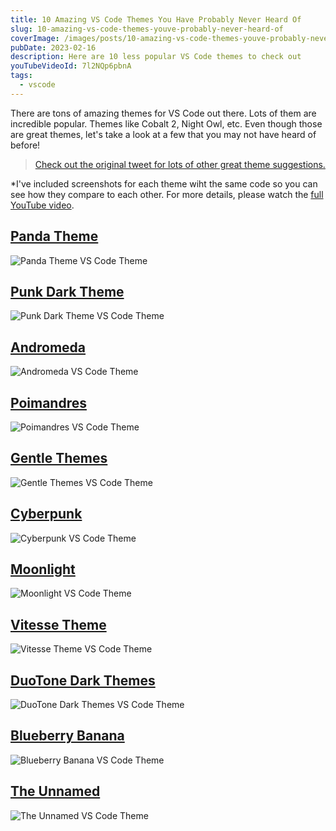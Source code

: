 ```yaml
---
title: 10 Amazing VS Code Themes You Have Probably Never Heard Of
slug: 10-amazing-vs-code-themes-youve-probably-never-heard-of
coverImage: /images/posts/10-amazing-vs-code-themes-youve-probably-never-heard-of/cover.jpg
pubDate: 2023-02-16
description: Here are 10 less popular VS Code themes to check out
youTubeVideoId: 7l2NQp6pbnA
tags:
  - vscode
---
```


There are tons of amazing themes for VS Code out there. Lots of them are incredible popular. Themes like Cobalt 2, Night Owl, etc. Even though those are great themes, let's take a look at a few that you may not have heard of before!

> [Check out the original tweet for lots of other great theme suggestions.](https://twitter.com/jamesqquick/status/1625144439835426816?s=20)

\*I've included screenshots for each theme wiht the same code so you can see how they compare to each other. For more details, please watch the [full YouTube video](https://youtu.be/7l2NQp6pbnA).

## [Panda Theme](https://marketplace.visualstudio.com/items?itemName=tinkertrain.theme-panda)

![Panda Theme VS Code Theme](/images/posts/10-amazing-vs-code-themes-youve-probably-never-heard-of/1.jpeg)

## [Punk Dark Theme](https://marketplace.visualstudio.com/items?itemName=jaccon.punk-dark-theme)

![Punk Dark Theme VS Code Theme](/images/posts/10-amazing-vs-code-themes-youve-probably-never-heard-of/2.jpeg)

## [Andromeda](https://marketplace.visualstudio.com/items?itemName=EliverLara.andromeda)

![Andromeda VS Code Theme](/images/posts/10-amazing-vs-code-themes-youve-probably-never-heard-of/3.jpeg)

## [Poimandres](https://marketplace.visualstudio.com/items?itemName=pmndrs.pmndrs)

![Poimandres VS Code Theme](/images/posts/10-amazing-vs-code-themes-youve-probably-never-heard-of/4.jpeg)

## [Gentle Themes](https://marketplace.visualstudio.com/items?itemName=lukeocodes.gentle-themes)

![Gentle Themes VS Code Theme](/images/posts/10-amazing-vs-code-themes-youve-probably-never-heard-of/5.jpeg)

## [Cyberpunk](https://marketplace.visualstudio.com/items?itemName=max-SS.cyberpunk)

![Cyberpunk VS Code Theme](/images/posts/10-amazing-vs-code-themes-youve-probably-never-heard-of/6.jpeg)

## [Moonlight](https://marketplace.visualstudio.com/items?itemName=atomiks.moonlight)

![Moonlight VS Code Theme](/images/posts/10-amazing-vs-code-themes-youve-probably-never-heard-of/7.jpeg)

## [Vitesse Theme](https://marketplace.visualstudio.com/items?itemName=antfu.theme-vitesse)

![Vitesse Theme VS Code Theme](/images/posts/10-amazing-vs-code-themes-youve-probably-never-heard-of/8.jpeg)

## [DuoTone Dark Themes](https://marketplace.visualstudio.com/items?itemName=sallar.vscode-duotone-dark)

![DuoTone Dark Themes VS Code Theme](/images/posts/10-amazing-vs-code-themes-youve-probably-never-heard-of/9.jpeg)

## [Blueberry Banana](https://marketplace.visualstudio.com/items?itemName=pshershov.blueberry-banana)

![Blueberry Banana VS Code Theme](/images/posts/10-amazing-vs-code-themes-youve-probably-never-heard-of/10.jpeg)

## [The Unnamed](https://marketplace.visualstudio.com/items?itemName=eliostruyf.vscode-unnamed-theme)

![The Unnamed VS Code Theme](/images/posts/10-amazing-vs-code-themes-youve-probably-never-heard-of/11.jpeg)

